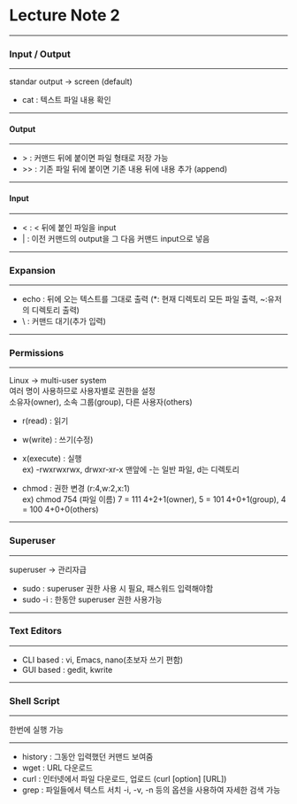# Lecture Note 2
---
### Input / Output
---
standar output -> screen (default)
- cat : 텍스트 파일 내용 확인
---
#### Output
---
- \> : 커맨드 뒤에 붙이면 파일 형태로 저장 가능
- \>> : 기존 파일 뒤에 붙이면 기존 내용 뒤에 내용 추가 (append)
---
#### Input
---
- < : < 뒤에 붙인 파일을 input
- | : 이전 커맨드의 output을 그 다음 커맨드 input으로 넣음
---
### Expansion
---
- echo : 뒤에 오는 텍스트를 그대로 출력 (*: 현재 디렉토리 모든 파일 출력, ~:유저의 디렉토리 출력)
- \\ : 커맨드 대기(추가 입력) 

---
### Permissions
---
Linux -> multi-user system  
여러 명이 사용하므로 사용자별로 권한을 설정  
소유자(owner), 소속 그룹(group), 다른 사용자(others)  
- r(read) : 읽기 
- w(write) : 쓰기(수정)
- x(execute) : 실행  
ex) -rwxrwxrwx, drwxr-xr-x 맨앞에 -는 일반 파일, d는 디렉토리

- chmod : 권한 변경 (r:4,w:2,x:1)  
ex) chmod 754 (파일 이름) 7 = 111 4+2+1(owner), 5 = 101 4+0+1(group), 4 = 100 4+0+0(others)  
---
### Superuser
---
superuser ->  관리자급
- sudo : superuser 권한 사용 시 필요, 패스워드 입력해야함
- sudo -i : 한동안 superuser 권한 사용가능
---
### Text Editors
---
- CLI based : vi, Emacs, nano(초보자 쓰기 편함)
- GUI based : gedit, kwrite
---
### Shell Script
---
한번에 실행 가능

---
- history : 그동안 입력했던 커맨드 보여줌
- wget : URL 다운로드
- curl : 인터넷에서 파일 다운로드, 업로드 (curl [option] [URL])
- grep : 파일들에서 텍스트 서치 -i, -v, -n 등의 옵션을 사용하여 자세한 검색 가능


 
